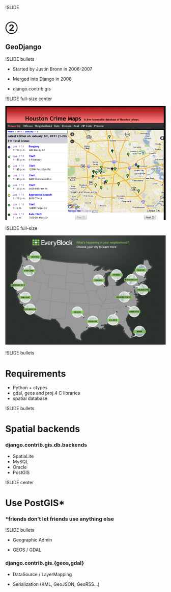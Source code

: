 !SLIDE

# ➁
## GeoDjango

!SLIDE bullets

* Started by Justin Bronn in 2006-2007

* Merged into Django in 2008

* django.contrib.gis

!SLIDE full-size center

![](houston.png)

!SLIDE full-size

![](everyblock.png)

!SLIDE bullets

# Requirements

* Python + ctypes
* gdal, geos and proj.4 C libraries
* spatial database

!SLIDE bullets

# Spatial backends

### django.contrib.gis.db.backends

* SpatiaLite
* MySQL
* Oracle
* PostGIS

!SLIDE center

# Use PostGIS*

### *friends don't let friends use anything else

!SLIDE bullets

* Geographic Admin

* GEOS / GDAL

### django.contrib.gis.{geos,gdal}

* DataSource / LayerMapping

* Serialization (KML, GeoJSON, GeoRSS…)

